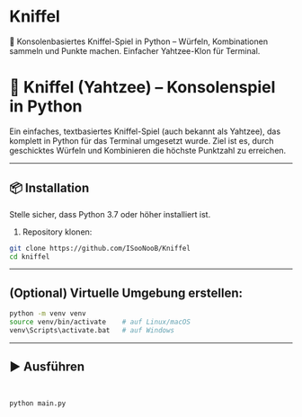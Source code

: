 # Kniffel
🎲 Konsolenbasiertes Kniffel-Spiel in Python – Würfeln, Kombinationen sammeln und Punkte machen. Einfacher Yahtzee-Klon für Terminal.

# 🎲 Kniffel (Yahtzee) – Konsolenspiel in Python

Ein einfaches, textbasiertes Kniffel-Spiel (auch bekannt als Yahtzee), das komplett in Python für das Terminal umgesetzt wurde. Ziel ist es, durch geschicktes Würfeln und Kombinieren die höchste Punktzahl zu erreichen.

---

## 📦 Installation

Stelle sicher, dass Python 3.7 oder höher installiert ist.

1. Repository klonen:
```bash
git clone https://github.com/ISooNooB/Kniffel
cd kniffel
```
---

## (Optional) Virtuelle Umgebung erstellen:

```bash
python -m venv venv
source venv/bin/activate    # auf Linux/macOS
venv\Scripts\activate.bat   # auf Windows
```
---
## ▶️ Ausführen


```bash


python main.py
```
